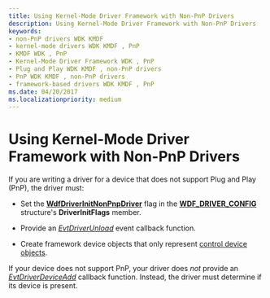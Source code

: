 ```yaml
---
title: Using Kernel-Mode Driver Framework with Non-PnP Drivers
description: Using Kernel-Mode Driver Framework with Non-PnP Drivers
keywords:
- non-PnP drivers WDK KMDF
- kernel-mode drivers WDK KMDF , PnP
- KMDF WDK , PnP
- Kernel-Mode Driver Framework WDK , PnP
- Plug and Play WDK KMDF , non-PnP drivers
- PnP WDK KMDF , non-PnP drivers
- framework-based drivers WDK KMDF , PnP
ms.date: 04/20/2017
ms.localizationpriority: medium
---
```


# Using Kernel-Mode Driver Framework with Non-PnP Drivers





If you are writing a driver for a device that does not support Plug and Play (PnP), the driver must:

-   Set the [**WdfDriverInitNonPnpDriver**](/windows-hardware/drivers/ddi/wdfdriver/ne-wdfdriver-_wdf_driver_init_flags) flag in the [**WDF\_DRIVER\_CONFIG**](/windows-hardware/drivers/ddi/wdfdriver/ns-wdfdriver-_wdf_driver_config) structure's **DriverInitFlags** member.

-   Provide an [*EvtDriverUnload*](/windows-hardware/drivers/ddi/wdfdriver/nc-wdfdriver-evt_wdf_driver_unload) event callback function.

-   Create framework device objects that only represent [control device objects](using-control-device-objects.md).

If your device does not support PnP, your driver does *not* provide an [*EvtDriverDeviceAdd*](/windows-hardware/drivers/ddi/wdfdriver/nc-wdfdriver-evt_wdf_driver_device_add) callback function. Instead, the driver must determine if its device is present.

 

